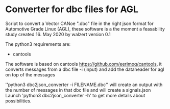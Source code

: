 # Converter for dbc files for AGL


Script to convert a Vector CANoe ".dbc" file in the right json format for Automotive Grade Linux (AGL), these software is a the moment a feasability study
created 16. May 2020 by walzert version 0.1 

The python3 requirements are:
- cantools

The software is based on cantools https://github.com/eerimoq/cantools,
it converts messages from a dbc file -i (input) and add the dataheader for agl on top of the messages

''python3 dbc2json_converter -i FILENAME.dbc'' 
will create an output with the number of messages in that dbc file and will create a signals.json
Launch 'python3 dbc2json_converter -h' to get more details about possibilities.